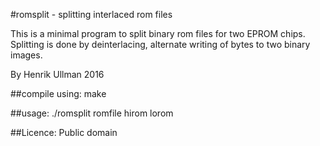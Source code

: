#romsplit - splitting interlaced rom files

This is a minimal program to split binary rom files for two EPROM chips.
Splitting is done by deinterlacing, alternate writing of bytes to two binary
images.

By Henrik Ullman 2016

##compile using:
make

##usage:
./romsplit romfile hirom lorom


##Licence:
Public domain
